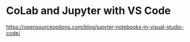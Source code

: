 # CoLab and Jupyter with VS Code



https://opensourceoptions.com/blog/jupyter-notebooks-in-visual-studio-code/


